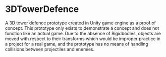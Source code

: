 # 3DTowerDefence
A 3D tower defence prototype created in Unity game engine as a proof of concept.
This prototype only exists to demonstrate a concept and does not function like an actual game.  Due to the absence of Rigidbodies, objects are moved with respect to their transforms which would be improper practice in a project for a real game, and the prototype has no means of handling collisions between projectiles and enemies.
